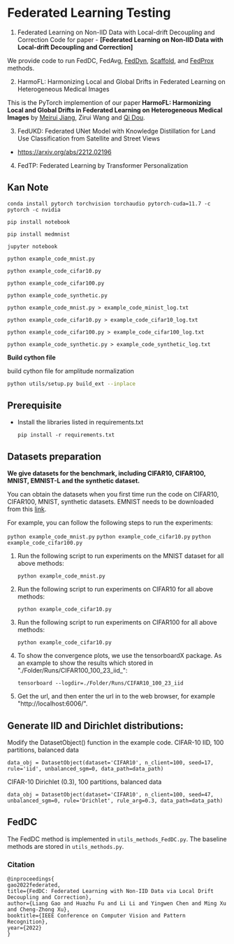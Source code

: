 # Federated Learning Testing

1. Federated Learning on Non-IID Data with Local-drift Decoupling and Correction
Code for paper - **[Federated Learning on Non-IID Data with Local-drift Decoupling and Correction]**

We provide code to run FedDC, FedAvg, 
[FedDyn](https://openreview.net/pdf?id=B7v4QMR6Z9w), 
[Scaffold](https://openreview.net/pdf?id=B7v4QMR6Z9w), and [FedProx](https://arxiv.org/abs/1812.06127) methods.

2.  HarmoFL: Harmonizing Local and Global Drifts in Federated Learning on Heterogeneous Medical Images

This is the PyTorch implemention of our paper **HarmoFL: Harmonizing Local and Global Drifts in Federated Learning on Heterogeneous Medical Images** by [Meirui Jiang](https://meiruijiang.github.io/MeiruiJiang/), Zirui Wang and [Qi Dou](http://www.cse.cuhk.edu.hk/~qdou/).

3. FedUKD: Federated UNet Model with Knowledge Distillation for Land Use Classification from Satellite and Street Views

- https://arxiv.org/abs/2212.02196

4. FedTP: Federated Learning by Transformer Personalization



## Kan Note

```
conda install pytorch torchvision torchaudio pytorch-cuda=11.7 -c pytorch -c nvidia

pip install notebook

pip install medmnist
```

```
jupyter notebook

python example_code_mnist.py

python example_code_cifar10.py

python example_code_cifar100.py

python example_code_synthetic.py

python example_code_mnist.py > example_code_minist_log.txt

python example_code_cifar10.py > example_code_cifar10_log.txt

python example_code_cifar100.py > example_code_cifar100_log.txt

python example_code_synthetic.py > example_code_synthetic_log.txt
```


**Build cython file**

build cython file for amplitude normalization
```bash
python utils/setup.py build_ext --inplace
```


## Prerequisite

* Install the libraries listed in requirements.txt
    ```
    pip install -r requirements.txt
    ```

## Datasets preparation
**We give datasets for the benchmark, including CIFAR10, CIFAR100, MNIST, EMNIST-L and the synthetic dataset.**


You can obtain the datasets when you first time run the code on CIFAR10, CIFAR100, MNIST, synthetic datasets.
EMNIST needs to be downloaded from this [link](https://www.nist.gov/itl/products-and-services/emnist-dataset).


For example, you can follow the following steps to run the experiments:

```python example_code_mnist.py```
```python example_code_cifar10.py```
```python example_code_cifar100.py```

1. Run the following script to run experiments on the MNIST dataset for all above methods:
    ```
    python example_code_mnist.py
    ```
2. Run the following script to run experiments on CIFAR10 for all above methods:
    ```
    python example_code_cifar10.py
    ```
3. Run the following script to run experiments on CIFAR100 for all above methods:
    ```
    python example_code_cifar10.py
    ```
4. To show the convergence plots, we use the tensorboardX package. As an example to show the results which stored in "./Folder/Runs/CIFAR100_100_23_iid_":
    ```
    tensorboard --logdir=./Folder/Runs/CIFAR10_100_23_iid
    ```
5. Get the url, and then enter the url in to the web browser, for example "http://localhost:6006/".

   
## Generate IID and Dirichlet distributions:
Modify the DatasetObject() function in the example code.
CIFAR-10 IID, 100 partitions, balanced data
```
data_obj = DatasetObject(dataset='CIFAR10', n_client=100, seed=17, rule='iid', unbalanced_sgm=0, data_path=data_path)
```
CIFAR-10 Dirichlet (0.3), 100 partitions, balanced data
```
data_obj = DatasetObject(dataset='CIFAR10', n_client=100, seed=47, unbalanced_sgm=0, rule='Drichlet', rule_arg=0.3, data_path=data_path)
```

    
## FedDC 
The FedDC method is implemented in ```utils_methods_FedDC.py```. The baseline methods are stored in ```utils_methods.py```.

### Citation

```
@inproceedings{
gao2022federated,
title={FedDC: Federated Learning with Non-IID Data via Local Drift Decoupling and Correction},
author={Liang Gao and Huazhu Fu and Li Li and Yingwen Chen and Ming Xu and Cheng-Zhong Xu},
booktitle={IEEE Conference on Computer Vision and Pattern Recognition},
year={2022}
}
```
